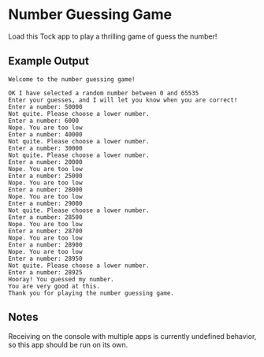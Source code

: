 Number Guessing Game
===========

Load this Tock app to play a thrilling game of guess the number!

Example Output
--------------

```
Welcome to the number guessing game!

OK I have selected a random number between 0 and 65535
Enter your guesses, and I will let you know when you are correct!
Enter a number: 50000
Not quite. Please choose a lower number.
Enter a number: 6000
Nope. You are too low
Enter a number: 40000
Not quite. Please choose a lower number.
Enter a number: 30000
Not quite. Please choose a lower number.
Enter a number: 20000
Nope. You are too low
Enter a number: 25000
Nope. You are too low
Enter a number: 28000
Nope. You are too low
Enter a number: 29000
Not quite. Please choose a lower number.
Enter a number: 28500
Nope. You are too low
Enter a number: 28700
Nope. You are too low
Enter a number: 28900
Nope. You are too low
Enter a number: 28950
Not quite. Please choose a lower number.
Enter a number: 28925
Hooray! You guessed my number.
You are very good at this.
Thank you for playing the number guessing game.
```

Notes
-----

Receiving on the console with multiple apps is currently undefined behavior, so
this app should be run on its own.
